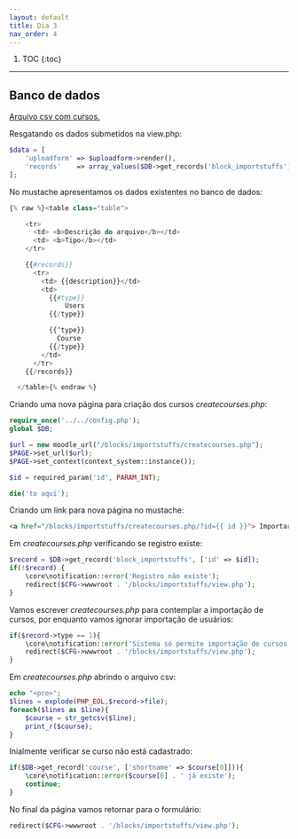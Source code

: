 ```yaml
---
layout: default
title: Dia 3
nav_order: 4
---
```

1. TOC
{:toc}
---

## Banco de dados

<a href="/assets/cursos.csv">Arquivo csv com cursos. </a>

Resgatando os dados submetidos na view.php:

```php
$data = [
	'uploadform' => $uploadform->render(),
	'records'    => array_values($DB->get_records('block_importstuffs'))
];
```

No mustache apresentamos os dados existentes no banco de dados:

```php
{% raw %}<table class="table">

    <tr>
      <td> <b>Descrição do arquivo</b></td>
      <td> <b>Tipo</b></td>
    </tr>

    {{#records}}
      <tr>
        <td> {{description}}</td>
        <td>
          {{#type}}
              Users
          {{/type}}

          {{^type}}
            Course
          {{/type}}
        </td>
      </tr>
    {{/records}}

  </table>{% endraw %}
```

Criando uma nova página para criação dos cursos *createcourses.php*:

```php
require_once('../../config.php');
global $DB;

$url = new moodle_url("/blocks/importstuffs/createcourses.php");
$PAGE->set_url($url);
$PAGE->set_context(context_system::instance());

$id = required_param('id', PARAM_INT);

die('to aqui');
```

Criando um link para nova página no mustache:

```html
<a href="/blocks/importstuffs/createcourses.php/?id={{ id }}"> Importar no moodle </a>
```

Em *createcourses.php* verificando se registro existe:

```php
$record = $DB->get_record('block_importstuffs', ['id' => $id]);
if(!$record) {
    \core\notification::error('Registro não existe');
    redirect($CFG->wwwroot . '/blocks/importstuffs/view.php');
}
```

Vamos escrever *createcourses.php* para contemplar a importação de cursos,
por enquanto vamos ignorar importação de usuários:

```php
if($record->type == 1){
    \core\notification::error('Sistema só permite importação de cursos');
    redirect($CFG->wwwroot . '/blocks/importstuffs/view.php');
}
```

Em *createcourses.php* abrindo o arquivo csv:

```php
echo "<pre>";
$lines = explode(PHP_EOL,$record->file);
foreach($lines as $line){
    $course = str_getcsv($line);
    print_r($course);
}
```

Inialmente verificar se curso não está cadastrado:

```php
if($DB->get_record('course', ['shortname' => $course[0]])){
    \core\notification::error($course[0] . ' já existe');
    continue;
}
```

No final da página vamos retornar para o formulário:
```php
redirect($CFG->wwwroot . '/blocks/importstuffs/view.php');
```


